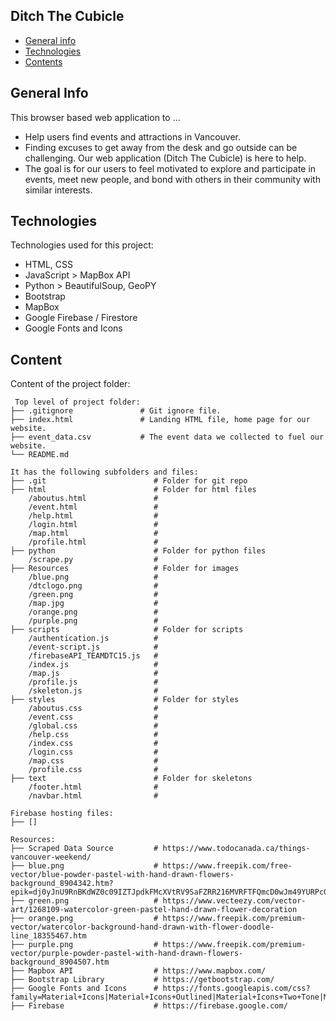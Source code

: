 ## Ditch The Cubicle

* [General info](#general-info)
* [Technologies](#technologies)
* [Contents](#content)

## General Info

This browser based web application to ...

* Help users find events and attractions in Vancouver.
* Finding excuses to get away from the desk and go outside can be challenging. Our web application (Ditch The Cubicle) is here to help.
* The goal is for our users to feel motivated to explore and participate in events, meet new people, and bond with others in their community with similar interests.

## Technologies

Technologies used for this project:

* HTML, CSS
* JavaScript > MapBox API
* Python > BeautifulSoup, GeoPY
* Bootstrap
* MapBox
* Google Firebase / Firestore
* Google Fonts and Icons

## Content

Content of the project folder:

```
 Top level of project folder:
├── .gitignore               # Git ignore file.
├── index.html               # Landing HTML file, home page for our website.
├── event_data.csv           # The event data we collected to fuel our website.
└── README.md

It has the following subfolders and files:
├── .git                        # Folder for git repo
├── html                        # Folder for html files
    /aboutus.html               #
    /event.html                 #
    /help.html                  #
    /login.html                 #
    /map.html                   #
    /profile.html               #
├── python                      # Folder for python files
    /scrape.py                  # 
├── Resources                   # Folder for images
    /blue.png                   #
    /dtclogo.png                #
    /green.png                  #
    /map.jpg                    #
    /orange.png                 #
    /purple.png                 #
├── scripts                     # Folder for scripts
    /authentication.js          #
    /event-script.js            #
    /firebaseAPI_TEAMDTC15.js   # 
    /index.js                   #
    /map.js                     #
    /profile.js                 #
    /skeleton.js                #
├── styles                      # Folder for styles
    /aboutus.css                #
    /event.css                  #
    /global.css                 #
    /help.css                   #
    /index.css                  #
    /login.css                  #
    /map.css                    #
    /profile.css                #
├── text                        # Folder for skeletons
    /footer.html                #
    /navbar.html                #

Firebase hosting files:
├── []

Resources:
├── Scraped Data Source         # https://www.todocanada.ca/things-vancouver-weekend/
├── blue.png                    # https://www.freepik.com/free-vector/blue-powder-pastel-with-hand-drawn-flowers-background_8904342.htm?epik=dj0yJnU9RnBKdWZ0c09IZTJpdkFMcXVtRV9SaFZRR216MVRFTFQmcD0wJm49YURPcGF0VDZDZC10QnhIYkVzN3lMUSZ0PUFBQUFBR09CMmNj 
├── green.png                   # https://www.vecteezy.com/vector-art/1268109-watercolor-green-pastel-hand-drawn-flower-decoration
├── orange.png                  # https://www.freepik.com/premium-vector/watercolor-background-hand-drawn-with-flower-doodle-line_18355467.htm 
├── purple.png                  # https://www.freepik.com/premium-vector/purple-powder-pastel-with-hand-drawn-flowers-background_8904507.htm 
├── Mapbox API                  # https://www.mapbox.com/ 
├── Bootstrap Library           # https://getbootstrap.com/ 
├── Google Fonts and Icons      # https://fonts.googleapis.com/css?family=Material+Icons|Material+Icons+Outlined|Material+Icons+Two+Tone|Material+Icons+Round|Material+Icons+Sharp
├── Firebase                    # https://firebase.google.com/
```
